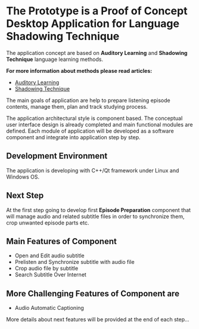 # The Prototype is a Proof of Concept Desktop Application for Language Shadowing Technique

The application concept are based on **Auditory Learning** and **Shadowing Technique** language learning methods. 

**For more information about methods please read articles:**
* [Auditory Learning](https://en.wikipedia.org/wiki/Auditory_learning)
* [Shadowing Technique](https://en.wikipedia.org/wiki/Speech_shadowing)


The main goals of application are help to prepare listening episode contents, manage them, plan and track studying process.   

The application architectural style is component based. The conceptual user interface design is already completed and main functional modules are defined. Each module of application will be developed  as a software component and integrate into application step by step.  

## Development Environment
The application is developing with C++/Qt framework under Linux and Windows OS. 

## Next Step
At the first step going to develop first **Episode Preparation** component that will manage audio and related subtitle files in order to synchronize them, crop unwanted episode parts etc.  

## Main Features of Component
* Open and Edit audio subtitle
* Prelisten and Synchronize subtitle with audio file
* Crop audio file by subtitle
* Search Subtitle Over Internet

## More Challenging Features of Component are 
* Audio Automatic Captioning 

More details about next features will be provided at the end of each step...



